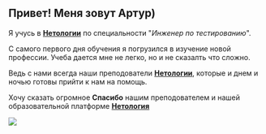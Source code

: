 ## Привет! Меня зовут Артур)

Я учусь в [**Нетологии**](https://netology.ru/) по специальности "_Инженер по тестированию_".

С самого первого дня обучения я погрузился в изучение новой профессии. Учеба дается мне не легко, но и не сказалть что сложно. 

Ведь с нами всегда наши преподователи [**Нетологии**](https://netology.ru/), которые и днем и ночью готовы прийти к нам на помощь.

Хочу сказать огромное **Спасибо** нашим преподователем и нашей образовательной платформе [**Нетология**](https://netology.ru/)

![](../main/img/uhyaowik69egmjpj0iaa.png)
